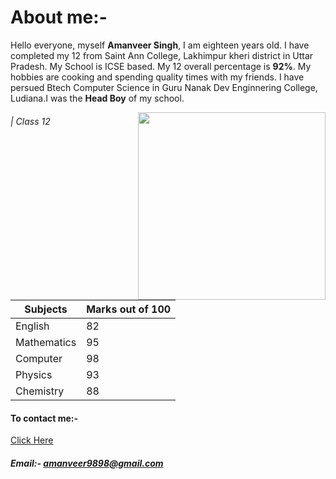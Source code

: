 # About me:-
Hello everyone, myself **Amanveer Singh**, I am eighteen years old. I have completed my 12 from Saint Ann College, Lakhimpur kheri district in Uttar Pradesh.
My School is ICSE based. My 12 overall percentage is **92%**. My hobbies are cooking and spending quality times with my friends. I have persued Btech Computer Science in
Guru Nanak Dev Enginnering College, Ludiana.I was the **Head Boy** of my school.

<img align="right" src="https://github.com/user-attachments/assets/9e259e9f-219e-4ddb-ab14-5a7534c86ecb" height="300">




###### | Class 12

|  Subjects    |Marks out of 100|
|--------------|----------------|
|  English     |    82          |
|  Mathematics |    95          |
|  Computer    |    98          |
|  Physics     |    93          |
|  Chemistry   |    88          |

#### To contact me:-
[Click Here](https://www.instagram.com/aman_veer_9898/)
##### Email:- amanveer9898@gmail.com
